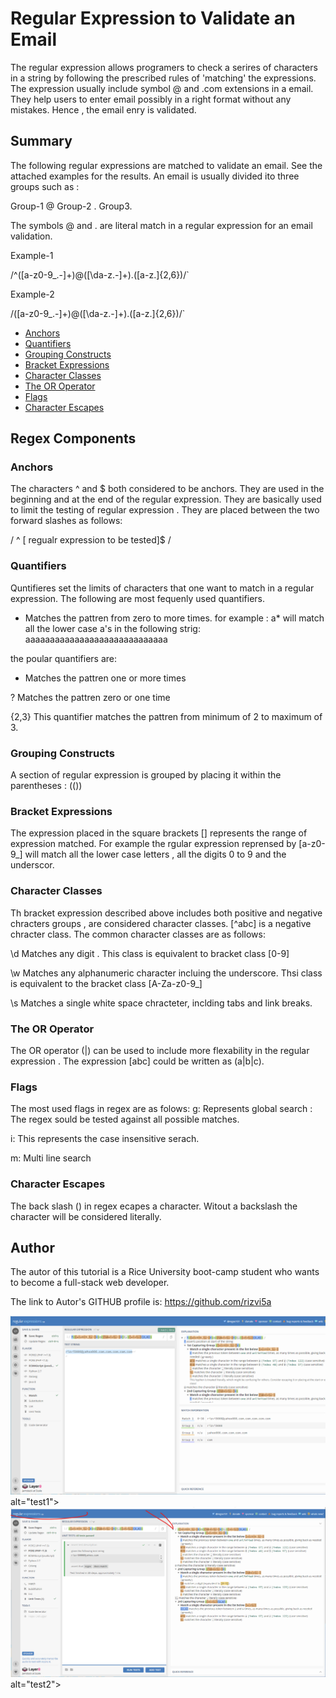 # Regular Expression to Validate an Email

The regular expression allows programers to check a serires of characters in a string by following the prescribed rules of 'matching' 
the expressions.
The expression usually include symbol @ and .com extensions in a email. They help users to enter email
possibly in a right format without any  mistakes. Hence , the email enry is validated.

## Summary
The following regular expressions are matched to validate an email. See the attached examples for the results.
An email is usually divided ito three groups such as :

Group-1 @ Group-2 . Group3.

The symbols @ and . are literal match in a regular expression for an email validation.

Example-1
 
/^([a-z0-9_\.-]+)@([\da-z\.-]+)\.([a-z\.]{2,6})/`

Example-2
 
/([a-z0-9_\.-]+)@([\da-z\.-]+)\.([a-z\.]{2,6})/`



- [Anchors](#anchors)
- [Quantifiers](#quantifiers)
- [Grouping Constructs](#grouping-constructs)
- [Bracket Expressions](#bracket-expressions)
- [Character Classes](#character-classes)
- [The OR Operator](#the-or-operator)
- [Flags](#flags)
- [Character Escapes](#character-escapes)

## Regex Components

### Anchors

The characters ^ and $ both considered to be anchors. They are used in the beginning and at the end of the regular expression. They are basically used to limit the testing of regular expression . They are placed between the two forward slashes as follows:

/ ^ [ regualr expression to be tested]$ /

### Quantifiers
 Quntifieres set the limits of characters that one want to match in a regular expression.  The following are most fequenly used quantifiers.

 *  Matches the pattren from zero to more times.
 for example :
 a* will match all the lower case a's in the following strig:
 aaaaaaaaaaaaaaaaaaaaaaaaaaaaa 

 the poular quantifiers are:
 + Matches the pattren one or more times
  
 ? Matches the pattren zero or one time 

 {2,3}  This quantifier matches the pattren from minimum of 2 to maximum of 3.

### Grouping Constructs

A section of regular expression is grouped by placing it within the parentheses : (())

### Bracket Expressions
The expression placed in the square brackets [] represents the range of expression matched. 
For example the rgular expression reprensed by [a-z0-9_] will match all the lower case letters , all the digits 0 to 9 and the underscor.

### Character Classes

Th bracket expression described above includes both positive and negative chracters groups , are considered character classes. 
[^abc] is a negative chracter class. The common character classes are as follows:

\d  Matches any digit . This class is equivalent to bracket class [0-9]

\w  Matches any alphanumeric character incluing the underscore.  Thsi class is equivalent to the bracket class [A-Za-z0-9_]

\s  Matches a single white space chracteter, inclding tabs and link breaks.


### The OR Operator
The OR operator (|) can be used to include more flexability in the regular expression . The expression [abc] could be written as 
(a|b|c).

### Flags
The most used flags in regex are as folows:
g: Represents global search : The regex sould be tested against all possible matches.

i: This represents the case insensitive serach.

m: Multi line search


### Character Escapes
 The back slash (\) in regex ecapes a character. Witout a backslash the character will be considered literally.

## Author

The autor of this tutorial is a Rice University boot-camp student who wants to become a full-stack web developer.

The link to Autor's GITHUB profile is:
https://github.com/rizvi5a



<img src="Regex-Exp-1.png"> alt="test1">
<img src="Regex-Exp-2.png"> alt="test2">